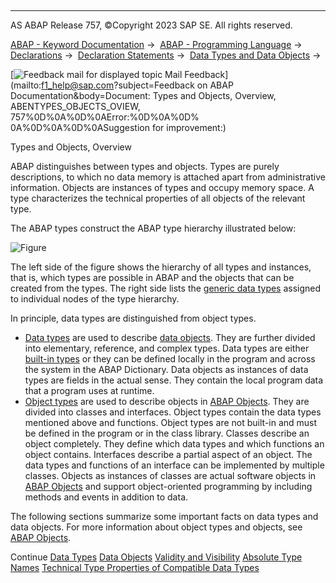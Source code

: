   

* * *

AS ABAP Release 757, ©Copyright 2023 SAP SE. All rights reserved.

[ABAP - Keyword Documentation](javascript:call_link\('abenabap.htm'\)) →  [ABAP - Programming Language](javascript:call_link\('abenabap_reference.htm'\)) →  [Declarations](javascript:call_link\('abendeclarations.htm'\)) →  [Declaration Statements](javascript:call_link\('abenabap_declarations.htm'\)) →  [Data Types and Data Objects](javascript:call_link\('abentypes_and_objects.htm'\)) → 

 [![](Mail.gif?object=Mail.gif&sap-language=EN "Feedback mail for displayed topic") Mail Feedback](mailto:f1_help@sap.com?subject=Feedback on ABAP Documentation&body=Document: Types and Objects, Overview, ABENTYPES_OBJECTS_OVIEW, 757%0D%0A%0D%0AError:%0D%0A%0D%
0A%0D%0A%0D%0ASuggestion for improvement:)

Types and Objects, Overview

ABAP distinguishes between types and objects. Types are purely descriptions, to which no data memory is attached apart from administrative information. Objects are instances of types and occupy memory space. A type characterizes the technical properties of all objects of the relevant type.

The ABAP types construct the ABAP type hierarchy illustrated below:

![Figure](abdoc_types_objects.gif)

The left side of the figure shows the hierarchy of all types and instances, that is, which types are possible in ABAP and the objects that can be created from the types. The right side lists the [generic data types](javascript:call_link\('abengeneric_data_type_glosry.htm'\) "Glossary Entry") assigned to individual nodes of the type hierarchy.

In principle, data types are distinguished from object types.

-   [Data types](javascript:call_link\('abendata_type_glosry.htm'\) "Glossary Entry") are used to describe [data objects](javascript:call_link\('abendata_object_glosry.htm'\) "Glossary Entry"). They are further divided into elementary, reference, and complex types. Data types are either [built-in types](javascript:call_link\('abenbuiltin_data_type_glosry.htm'\) "Glossary Entry") or they can be defined locally in the program and across the system in the ABAP Dictionary. Data objects as instances of data types are fields in the actual sense. They contain the local program data that a program uses at runtime.
-   [Object types](javascript:call_link\('abenobject_type_glosry.htm'\) "Glossary Entry") are used to describe objects in [ABAP Objects](javascript:call_link\('abenabap_objects_glosry.htm'\) "Glossary Entry"). They are divided into classes and interfaces. Object types contain the data types mentioned above and functions. Object types are not built-in and must be defined in the program or in the class library. Classes describe an object completely. They define which data types and which functions an object contains. Interfaces describe a partial aspect of an object. The data types and functions of an interface can be implemented by multiple classes. Objects as instances of classes are actual software objects in [ABAP Objects](javascript:call_link\('abenabap_objects_glosry.htm'\) "Glossary Entry") and support object-oriented programming by including methods and events in addition to data.

The following sections summarize some important facts on data types and data objects. For more information about object types and objects, see [ABAP Objects](javascript:call_link\('abenabap_objects_oview.htm'\)).

Continue
[Data Types](javascript:call_link\('abendata_types.htm'\))
[Data Objects](javascript:call_link\('abendata_objects.htm'\))
[Validity and Visibility](javascript:call_link\('abenlifetime_and_visibility.htm'\))
[Absolute Type Names](javascript:call_link\('abentype_names.htm'\))
[Technical Type Properties of Compatible Data Types](javascript:call_link\('abencompatibility.htm'\))